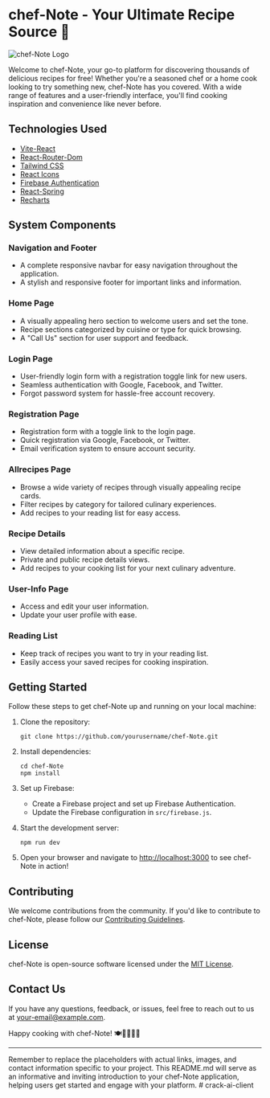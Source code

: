 # chef-Note - Your Ultimate Recipe Source 🍳

![chef-Note Logo](link-to-your-logo.png)

Welcome to chef-Note, your go-to platform for discovering thousands of delicious recipes for free! Whether you're a seasoned chef or a home cook looking to try something new, chef-Note has you covered. With a wide range of features and a user-friendly interface, you'll find cooking inspiration and convenience like never before.

## Technologies Used

- [Vite-React](https://vitejs.dev/guide/)
- [React-Router-Dom](https://reactrouter.com/)
- [Tailwind CSS](https://tailwindcss.com/)
- [React Icons](https://react-icons.github.io/react-icons/)
- [Firebase Authentication](https://firebase.google.com/products/auth)
- [React-Spring](https://react-spring.io/)
- [Recharts](https://recharts.org/en-US/)

## System Components

### Navigation and Footer

- A complete responsive navbar for easy navigation throughout the application.
- A stylish and responsive footer for important links and information.

### Home Page

- A visually appealing hero section to welcome users and set the tone.
- Recipe sections categorized by cuisine or type for quick browsing.
- A "Call Us" section for user support and feedback.

### Login Page

- User-friendly login form with a registration toggle link for new users.
- Seamless authentication with Google, Facebook, and Twitter.
- Forgot password system for hassle-free account recovery.

### Registration Page

- Registration form with a toggle link to the login page.
- Quick registration via Google, Facebook, or Twitter.
- Email verification system to ensure account security.

### Allrecipes Page

- Browse a wide variety of recipes through visually appealing recipe cards.
- Filter recipes by category for tailored culinary experiences.
- Add recipes to your reading list for easy access.

### Recipe Details

- View detailed information about a specific recipe.
- Private and public recipe details views.
- Add recipes to your cooking list for your next culinary adventure.

### User-Info Page

- Access and edit your user information.
- Update your user profile with ease.

### Reading List

- Keep track of recipes you want to try in your reading list.
- Easily access your saved recipes for cooking inspiration.

## Getting Started

Follow these steps to get chef-Note up and running on your local machine:

1. Clone the repository:

   ```
   git clone https://github.com/yourusername/chef-Note.git
   ```

2. Install dependencies:

   ```
   cd chef-Note
   npm install
   ```

3. Set up Firebase:

   - Create a Firebase project and set up Firebase Authentication.
   - Update the Firebase configuration in `src/firebase.js`.

4. Start the development server:

   ```
   npm run dev
   ```

5. Open your browser and navigate to [http://localhost:3000](http://localhost:3000) to see chef-Note in action!

## Contributing

We welcome contributions from the community. If you'd like to contribute to chef-Note, please follow our [Contributing Guidelines](CONTRIBUTING.md).

## License

chef-Note is open-source software licensed under the [MIT License](LICENSE).

## Contact Us

If you have any questions, feedback, or issues, feel free to reach out to us at [your-email@example.com](mailto:your-email@example.com).

Happy cooking with chef-Note! 🍽️👩‍🍳👨‍🍳

---

Remember to replace the placeholders with actual links, images, and contact information specific to your project. This README.md will serve as an informative and inviting introduction to your chef-Note application, helping users get started and engage with your platform.
#   c r a c k - a i - c l i e n t  
 